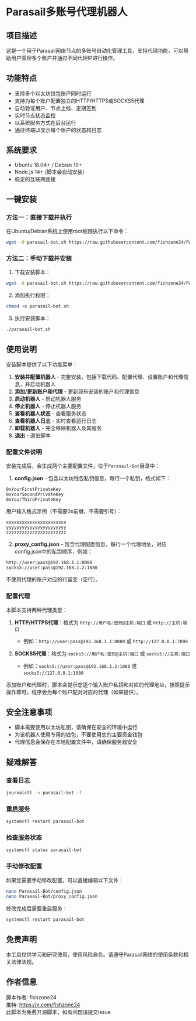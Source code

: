 # Parasail多账号代理机器人

## 项目描述
这是一个用于Parasail网络节点的多账号自动化管理工具，支持代理功能，可以帮助用户管理多个账户并通过不同代理IP进行操作。

## 功能特点
- 支持多个以太坊钱包账户同时运行
- 支持为每个账户配置独立的HTTP/HTTPS或SOCKS5代理
- 自动验证用户、节点上线、定期签到
- 实时节点状态监控
- 以系统服务方式在后台运行
- 通过终端UI显示每个账户的状态和日志

## 系统要求
- Ubuntu 18.04+ / Debian 10+
- Node.js 14+ (脚本会自动安装)
- 稳定的互联网连接

## 一键安装

### 方法一：直接下载并执行
在Ubuntu/Debian系统上使用root权限执行以下命令：

```bash
wget -O parasail-bot.sh https://raw.githubusercontent.com/fishzone24/Parasail-Bot/main/parasail-bot.sh && chmod +x parasail-bot.sh && ./parasail-bot.sh
```

### 方法二：手动下载并安装

1. 下载安装脚本：
```bash
wget -O parasail-bot.sh https://raw.githubusercontent.com/fishzone24/Parasail-Bot/main/parasail-bot.sh
```

2. 添加执行权限：
```bash
chmod +x parasail-bot.sh
```

3. 执行安装脚本：
```bash
./parasail-bot.sh
```

## 使用说明

安装脚本提供了以下功能菜单：

1. **安装并配置机器人** - 完整安装，包括下载代码、配置代理、设置账户和代理信息，并启动机器人
2. **添加/更新账户和代理** - 更新现有安装的账户和代理信息
3. **启动机器人** - 启动机器人服务
4. **停止机器人** - 停止机器人服务
5. **查看机器人状态** - 查看服务状态
6. **查看机器人日志** - 实时查看运行日志
7. **卸载机器人** - 完全移除机器人及其服务
0. **退出** - 退出脚本

### 配置文件说明

安装完成后，会生成两个主要配置文件，位于`Parasail-Bot`目录中：

1. **config.json** - 包含以太坊钱包私钥信息，每行一个私钥，格式如下：
```
0xYourFirstPrivateKey
0xYourSecondPrivateKey
0xYourThirdPrivateKey
```

用户输入格式示例（不需要0x前缀，不需要引号）：
```
xxxxxxxxxxxxxxxxxxxxxxx
yyyyyyyyyyyyyyyyyyyyyyy
zzzzzzzzzzzzzzzzzzzzzzz
```

2. **proxy_config.json** - 包含代理配置信息，每行一个代理地址，对应config.json中的私钥顺序，例如：
```
http://user:pass@192.168.1.1:8080
socks5://user:pass@192.168.1.2:1080

```

不使用代理的账户对应的行留空（空行）。

### 配置代理

本脚本支持两种代理类型：

1. **HTTP/HTTPS代理**：格式为 `http://用户名:密码@主机:端口` 或 `http://主机:端口`
   - 例如：`http://user:pass@192.168.1.1:8080` 或 `http://127.0.0.1:7890`

2. **SOCKS5代理**：格式为 `socks5://用户名:密码@主机:端口` 或 `socks5://主机:端口`
   - 例如：`socks5://user:pass@192.168.1.2:1080` 或 `socks5://127.0.0.1:1080`

添加账户和代理时，脚本会提示您逐个输入账户私钥和对应的代理地址，按照提示操作即可。程序会为每个账户配对对应的代理（如果提供）。

## 安全注意事项
- 脚本需要使用以太坊私钥，请确保在安全的环境中运行
- 为该机器人使用专用的钱包，不要使用您的主要资金钱包
- 代理信息会保存在本地配置文件中，请确保服务器安全

## 疑难解答

### 查看日志
```bash
journalctl -u parasail-bot -f
```

### 重启服务
```bash
systemctl restart parasail-bot
```

### 检查服务状态
```bash
systemctl status parasail-bot
```

### 手动修改配置
如果您需要手动修改配置，可以直接编辑以下文件：
```bash
nano Parasail-Bot/config.json
nano Parasail-Bot/proxy_config.json
```
修改完成后需要重启服务：
```bash
systemctl restart parasail-bot
```

## 免责声明
本工具仅供学习和研究使用，使用风险自负。请遵守Parasail网络的使用条款和相关法律法规。

## 作者信息
脚本作者: fishzone24  
推特: https://x.com/fishzone24  
此脚本为免费开源脚本，如有问题请提交issue
